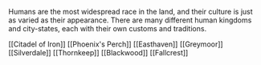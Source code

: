 Humans are the most widespread race in the land, and their culture is just as varied as their appearance. There are many different human kingdoms and city-states, each with their own customs and traditions.



[[Citadel of Iron]]
[[Phoenix's Perch]]
[[Easthaven]]
[[Greymoor]]
[[Silverdale]]
[[Thornkeep]]
[[Blackwood]]
[[Fallcrest]]